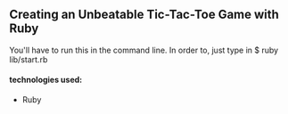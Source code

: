 ## Creating an Unbeatable Tic-Tac-Toe Game with Ruby

You'll have to run this in the command line. In order to, just type in
$ ruby lib/start.rb

#### technologies used:

- Ruby
